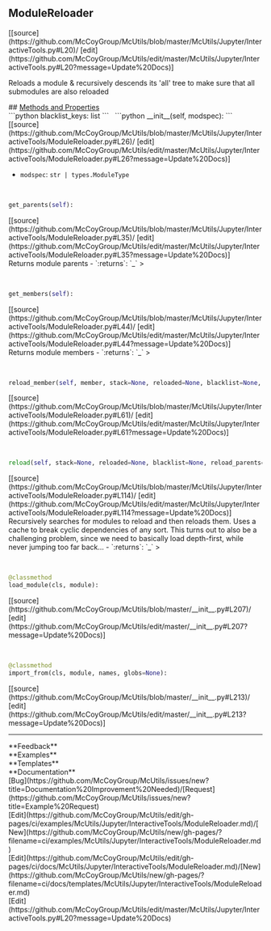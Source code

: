 ## <a id="McUtils.McUtils.Jupyter.InteractiveTools.ModuleReloader">ModuleReloader</a> 

<div class="docs-source-link" markdown="1">
[[source](https://github.com/McCoyGroup/McUtils/blob/master/McUtils/Jupyter/InteractiveTools.py#L20)/
[edit](https://github.com/McCoyGroup/McUtils/edit/master/McUtils/Jupyter/InteractiveTools.py#L20?message=Update%20Docs)]
</div>

Reloads a module & recursively descends its 'all' tree
to make sure that all submodules are also reloaded







<div class="collapsible-section">
 <div class="collapsible-section collapsible-section-header" markdown="1">
## <a class="collapse-link" data-toggle="collapse" href="#methods" markdown="1"> Methods and Properties</a> <a class="float-right" data-toggle="collapse" href="#methods"><i class="fa fa-chevron-down"></i></a>
 </div>
 <div class="collapsible-section collapsible-section-body collapse show" id="methods" markdown="1">
 ```python
blacklist_keys: list
```
<a id="McUtils.McUtils.Jupyter.InteractiveTools.ModuleReloader.__init__" class="docs-object-method">&nbsp;</a> 
```python
__init__(self, modspec): 
```
<div class="docs-source-link" markdown="1">
[[source](https://github.com/McCoyGroup/McUtils/blob/master/McUtils/Jupyter/InteractiveTools/ModuleReloader.py#L26)/
[edit](https://github.com/McCoyGroup/McUtils/edit/master/McUtils/Jupyter/InteractiveTools/ModuleReloader.py#L26?message=Update%20Docs)]
</div>

  - `modspec`: `str | types.ModuleType`
    >


<a id="McUtils.McUtils.Jupyter.InteractiveTools.ModuleReloader.get_parents" class="docs-object-method">&nbsp;</a> 
```python
get_parents(self): 
```
<div class="docs-source-link" markdown="1">
[[source](https://github.com/McCoyGroup/McUtils/blob/master/McUtils/Jupyter/InteractiveTools/ModuleReloader.py#L35)/
[edit](https://github.com/McCoyGroup/McUtils/edit/master/McUtils/Jupyter/InteractiveTools/ModuleReloader.py#L35?message=Update%20Docs)]
</div>
Returns module parents
  - `:returns`: `_`
    >


<a id="McUtils.McUtils.Jupyter.InteractiveTools.ModuleReloader.get_members" class="docs-object-method">&nbsp;</a> 
```python
get_members(self): 
```
<div class="docs-source-link" markdown="1">
[[source](https://github.com/McCoyGroup/McUtils/blob/master/McUtils/Jupyter/InteractiveTools/ModuleReloader.py#L44)/
[edit](https://github.com/McCoyGroup/McUtils/edit/master/McUtils/Jupyter/InteractiveTools/ModuleReloader.py#L44?message=Update%20Docs)]
</div>
Returns module members
  - `:returns`: `_`
    >


<a id="McUtils.McUtils.Jupyter.InteractiveTools.ModuleReloader.reload_member" class="docs-object-method">&nbsp;</a> 
```python
reload_member(self, member, stack=None, reloaded=None, blacklist=None, reload_parents=True, verbose=False, print_indent=''): 
```
<div class="docs-source-link" markdown="1">
[[source](https://github.com/McCoyGroup/McUtils/blob/master/McUtils/Jupyter/InteractiveTools/ModuleReloader.py#L61)/
[edit](https://github.com/McCoyGroup/McUtils/edit/master/McUtils/Jupyter/InteractiveTools/ModuleReloader.py#L61?message=Update%20Docs)]
</div>


<a id="McUtils.McUtils.Jupyter.InteractiveTools.ModuleReloader.reload" class="docs-object-method">&nbsp;</a> 
```python
reload(self, stack=None, reloaded=None, blacklist=None, reload_parents=True, verbose=False, print_indent=''): 
```
<div class="docs-source-link" markdown="1">
[[source](https://github.com/McCoyGroup/McUtils/blob/master/McUtils/Jupyter/InteractiveTools/ModuleReloader.py#L114)/
[edit](https://github.com/McCoyGroup/McUtils/edit/master/McUtils/Jupyter/InteractiveTools/ModuleReloader.py#L114?message=Update%20Docs)]
</div>
Recursively searches for modules to reload and then reloads them.
Uses a cache to break cyclic dependencies of any sort.
This turns out to also be a challenging problem, since we need to basically
load depth-first, while never jumping too far back...
  - `:returns`: `_`
    >


<a id="McUtils.McUtils.Jupyter.InteractiveTools.ModuleReloader.load_module" class="docs-object-method">&nbsp;</a> 
```python
@classmethod
load_module(cls, module): 
```
<div class="docs-source-link" markdown="1">
[[source](https://github.com/McCoyGroup/McUtils/blob/master/__init__.py#L207)/
[edit](https://github.com/McCoyGroup/McUtils/edit/master/__init__.py#L207?message=Update%20Docs)]
</div>


<a id="McUtils.McUtils.Jupyter.InteractiveTools.ModuleReloader.import_from" class="docs-object-method">&nbsp;</a> 
```python
@classmethod
import_from(cls, module, names, globs=None): 
```
<div class="docs-source-link" markdown="1">
[[source](https://github.com/McCoyGroup/McUtils/blob/master/__init__.py#L213)/
[edit](https://github.com/McCoyGroup/McUtils/edit/master/__init__.py#L213?message=Update%20Docs)]
</div>
 </div>
</div>












---


<div markdown="1" class="text-secondary">
<div class="container">
  <div class="row">
   <div class="col" markdown="1">
**Feedback**   
</div>
   <div class="col" markdown="1">
**Examples**   
</div>
   <div class="col" markdown="1">
**Templates**   
</div>
   <div class="col" markdown="1">
**Documentation**   
</div>
   <div class="col" markdown="1">
   
</div>
   <div class="col" markdown="1">
   
</div>
   <div class="col" markdown="1">
   
</div>
</div>
  <div class="row">
   <div class="col" markdown="1">
[Bug](https://github.com/McCoyGroup/McUtils/issues/new?title=Documentation%20Improvement%20Needed)/[Request](https://github.com/McCoyGroup/McUtils/issues/new?title=Example%20Request)   
</div>
   <div class="col" markdown="1">
[Edit](https://github.com/McCoyGroup/McUtils/edit/gh-pages/ci/examples/McUtils/Jupyter/InteractiveTools/ModuleReloader.md)/[New](https://github.com/McCoyGroup/McUtils/new/gh-pages/?filename=ci/examples/McUtils/Jupyter/InteractiveTools/ModuleReloader.md)   
</div>
   <div class="col" markdown="1">
[Edit](https://github.com/McCoyGroup/McUtils/edit/gh-pages/ci/docs/McUtils/Jupyter/InteractiveTools/ModuleReloader.md)/[New](https://github.com/McCoyGroup/McUtils/new/gh-pages/?filename=ci/docs/templates/McUtils/Jupyter/InteractiveTools/ModuleReloader.md)   
</div>
   <div class="col" markdown="1">
[Edit](https://github.com/McCoyGroup/McUtils/edit/master/McUtils/Jupyter/InteractiveTools.py#L20?message=Update%20Docs)   
</div>
   <div class="col" markdown="1">
   
</div>
   <div class="col" markdown="1">
   
</div>
   <div class="col" markdown="1">
   
</div>
</div>
</div>
</div>